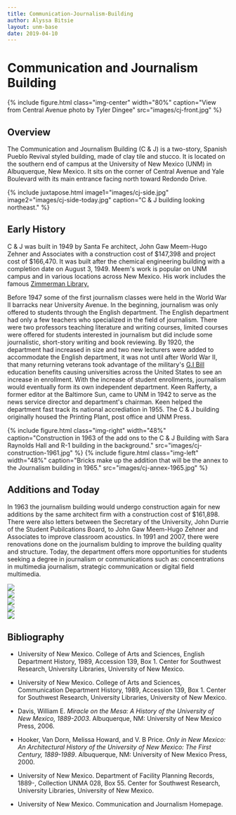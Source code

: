 ```yaml
---
title: Communication-Journalism-Building
author: Alyssa Bitsie
layout: unm-base
date: 2019-04-10
---
```


# Communication and Journalism Building

{% include figure.html class="img-center" width="80%" caption="View from Central Avenue photo by Tyler Dingee" src="images/cj-front.jpg" %}

## Overview
The Communication and Journalism Building (C & J) is a two-story, Spanish Pueblo Revival styled building, made of clay tile and stucco. It is located on the southern end of campus at the University of New Mexico (UNM) in Albuquerque, New Mexico. It sits on the corner of Central Avenue and Yale Boulevard with its main entrance facing north toward Redondo Drive. 


{% include juxtapose.html
image1="images/cj-side.jpg"
image2="images/cj-side-today.jpg"
caption="C & J building looking northeast."
%}

## Early History
C & J was built in 1949 by Santa Fe architect, John Gaw Meem-Hugo Zehner and Associates with a construction cost of $147,398 and project cost of $166,470. It was built after the chemical engineering building with a completion date on August 3, 1949. Meem's work is popular on UNM campus and in various locations across New Mexico. His work includes the famous [Zimmerman Library.](www.https://unm-campus-histories.github.io/spaces/essays/zimmerman.html)

Before 1947 some of the first journalism classes were held in the World War II barracks near University Avenue. In the beginning, journalism was only offered to students through the English department. The English department had only a few teachers who specialized in the field of journalism. There were two professors teaching literature and writing courses, limited courses were offered for students interested in journalism but did include some journalistic, short-story writing and book reviewing. By 1920, the department had increased in size and two new lecturers were added to accommodate the English department, it was not until after World War II, that many returning veterans took advantage of the military's [G.I Bill](https://www.va.gov/education/about-gi-bill-benefits/) education benefits causing universities across the United States to see an increase in enrollment. With the increase of student enrollments, journalism would eventually form its own independent department. Keen Rafferty, a former editor at the Baltimore Sun, came to UNM in 1942 to serve as the news service director and department's chairman. Keen helped the department fast track its national accrediation in 1955. The C & J building originally housed the Printing Plant, post office and UNM Press. 


{% include figure.html class="img-right" width="48%" caption="Construction in 1963 of the add ons to the C & J Building with Sara Raynolds Hall and R-1 building in the background." src="images/cj-construction-1961.jpg" %}
{% include figure.html class="img-left" width="48%" caption="Bricks make up the addition that will be the annex to the Journalism building in 1965." src="images/cj-annex-1965.jpg" %}


## Additions and Today
In 1963 the journalism building would undergo construction again for new additions by the same architect firm with a construction cost of $161,898. There were also letters between the Secretary of the University, John Durrie of the Student Pubilcations Board, to John Gaw Meem-Hugo Zehner and Associates to improve classroom acoustics. In 1991 and 2007, there were renovations done on the journalism bulding to improve the building quality and structure. Today, the department offers more opportunities for students seeking a degree in journalism or communications such as: concentrations in multimedia journalism, strategic communication or digital field multimedia.  


<div class="carousel">
  <div><img src="{{ site.baseurl }}/essays/communication-journalism/images/cj-classroom.jpg"/></div>
  <div><img src="{{ site.baseurl }}/essays/communication-journalism/images/cj-letter (1).jpg"/></div>
  <div><img src="{{ site.baseurl }}/essays/communication-journalism/images/cj-abqjournal.jpg"/></div>
  <div><img src="{{ site.baseurl }}/essays/communication-journalism/images/cj-article.jpg"/></div>
  <div><img src="{{ site.baseurl }}/essays/communication-journalism/images/cj-today.jpg"/></div>
</div>



## Bibliography

- University of New Mexico. College of Arts and Sciences, English Department History, 1989, Accession 139, Box 1. Center for Southwest Research, University Libraries, University of New Mexico.

- University of New Mexico. College of Arts and Sciences, Communication Department History, 1989, Accession 139, Box 1. Center for Southwest Research, University Libraries, University of New Mexico.

- Davis, William E. _Miracle on the Mesa: A History of the University of New Mexico, 1889-2003_. Albuquerque, NM: University of New Mexico Press, 2006.

- Hooker, Van Dorn, Melissa Howard, and V. B Price. _Only in New Mexico: An Architectural History of the University of New Mexico: The First Century, 1889-1989_. Albuquerque, NM: University of New Mexico Press, 2000.

- University of New Mexico. Department of Facility Planning Records, 1889-, Collection UNMA 028, Box 55. Center for Southwest Research, University Libraries, University of New Mexico.

- University of New Mexico. Communication and Journalism Homepage. 

